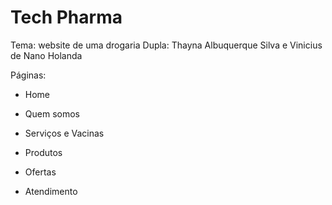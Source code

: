 # Tech Pharma

Tema: website de uma drogaria
Dupla: Thayna Albuquerque Silva e Vinicius de Nano Holanda

Páginas:

- Home

- Quem somos

- Serviços e Vacinas

- Produtos

- Ofertas

- Atendimento
